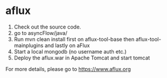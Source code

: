 # aflux
1. Check out the source code.
2. go to asyncFlow/java/
3. Run mvn clean install first on aflux-tool-base then aflux-tool-mainplugins and lastly on aFlux
4. Start a local mongodb (no username auth etc.)
5. Deploy the aflux.war in Apache Tomcat and start tomcat

For more details, please go to https://www.aflux.org
